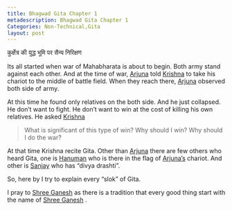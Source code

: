 ```yaml
---
title: Bhagwad Gita Chapter 1
metadescription: Bhagwad Gita Chapter 1
Categories: Non-Technical,Gita
layout: post
---
```


 कुर्क्षेत्र की युद्ध भूमि पर सैन्य निरिक्षण 


Its all started when war of Mahabharata is about to begin. Both army stand against each other. And at the time of war, [Arjuna][1] told [Krishna][2] to take his chariot to the middle of battle field. When they reach there, [Arjuna][1] observed both side of army.

At this time he found only relatives on the both side. And he just collapsed. He don’t want to fight. He don’t want to win at the cost of killing his own relatives. He asked [Krishna][2] 

 > What is significant of this type of win? Why should I win? Why should I do the war?
 
At that time Krishna recite Gita. Other than [Arjuna][1] there are few others who heard Gita, one is [Hanuman][3] who is there in the flag of [Arjuna’s][1] chariot. And other is [Sanjay][4] who has “divya drashti”.


So, here by I try to explain every “slok” of Gita.


I pray to [Shree Ganesh][5] as there is a tradition that every good thing start with the name of [Shree Ganesh][5] .

 [1]: http://en.wikipedia.org/wiki/Arjuna
 [2]: http://en.wikipedia.org/wiki/Krishna
 [3]: http://en.wikipedia.org/wiki/Hanuman
 [4]: http://en.wikipedia.org/wiki/Sanjaya
 [5]: http://en.wikipedia.org/wiki/Ganesha